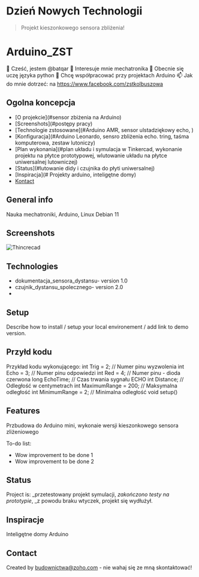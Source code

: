 # Dzień Nowych Technologii
> Projekt kieszonkowego sensora zbliżenia!
# Arduino_ZST
 👋 Cześć, jestem @batqar
 👀 Interesuje mnie mechatronika
 🌱 Obecnie się uczę języka python
 💞️ Chcę współpracować przy projektach Arduino
 📫 Jak do mnie dotrzeć: na https://www.facebook.com/zstkolbuszowa
## Ogolna koncepcja
* [O projekcie](#sensor zbiżenia na Arduino)
* [Screenshots](#postępy pracy) 
* [Technologie zstosowane](#Arduino AMR, sensor ulstadziękowy echo, )
* [Konfiguracja](#Arduino Leonardo, sensro zbliżenia echo. tring, taśma komputerowa, zestaw lutoniczy)
* [Plan wykonania](#plan układu i symulacja w Tinkercad, wykonanie projektu na płytce prototypowej, wlutowanie układu na płytce uniwersalnej lutowniczej)
* [Status](#lutowanie didy i czujnika do płyti uniwersalnej)
* [Inspiracja](# Projekty arduino, inteligętne domy)
* [Kontact](#budownictwa@zoho.com )

## General info
Nauka mechatroniki, Arduino, Linux Debian 11

## Screenshots
![Thincrecad](./img/screenshot.png)

## Technologies
* dokumentacja_sensora_dystansu- version 1.0
* czujnik_dystansu_spolecznego- version 2.0
* 

## Setup
Describe how to install / setup your local environement / add link to demo version.

## Przyłd kodu
Przykład kodu wykonującego:
    int Trig = 2;   // Numer pinu wyzwolenia
    int Echo = 3;   // Numer pinu odpowiedzi
    int Red = 4;    // Numer pinu - dioda czerwona
    long EchoTime;  // Czas trwania sygnału ECHO
    int  Distance;  // Odległość w centymetrach
    int  MaximumRange = 200; // Maksymalna odległość
    int  MinimumRange = 2;   // Minimalna odległość
         void setup()


## Features
Przbudowa do Arduino mini, wykonaie wersji kieszonkowego sensora zliżeniowego


To-do list:
* Wow improvement to be done 1
* Wow improvement to be done 2

## Status
Project is: _przetestowany projekt symulacji, _zakończono testy na prototypie_, _z powodu braku wtyczek, projekt się wydłużył.

## Inspiracje
Inteligętne domy Arduino

## Contact
Created by [budownictwa@zoho.com](http://mechatronikaedu.blogspot.com/) - nie wahaj się ze mną skontaktować!

